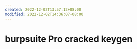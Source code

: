 ```yaml
---
created: 2022-12-02T13:57:12+08:00
modified: 2022-12-02T14:36:07+08:00
---
```


# burpsuite Pro cracked keygen

